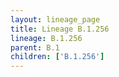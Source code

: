 ```yaml
---
layout: lineage_page
title: Lineage B.1.256
lineage: B.1.256
parent: B.1
children: ['B.1.256']
---
```

